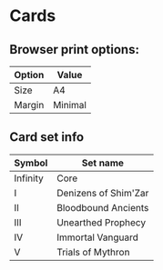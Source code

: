 # Cards

## Browser print options:

**Option** | **Value**
---------- | ---------
Size       | A4
Margin     | Minimal

## Card set info

**Symbol** | **Set name**
---------- | --------------------
Infinity   | Core
I          | Denizens of Shim'Zar
II         | Bloodbound Ancients
III        | Unearthed Prophecy
IV         | Immortal Vanguard
V          | Trials of Mythron
